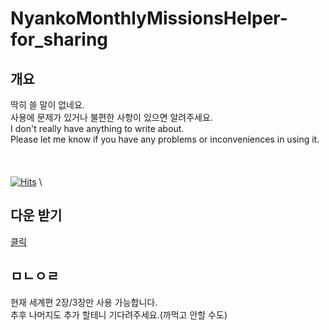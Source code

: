# NyankoMonthlyMissionsHelper-for_sharing

## 개요
딱히 쓸 말이 없네요.\
사용에 문제가 있거나 불편한 사항이 있으면 알려주세요.\
I don't really have anything to write about.\
Please let me know if you have any problems or inconveniences in using it.\
\
\
\
[![Hits](https://hits.seeyoufarm.com/api/count/incr/badge.svg?url=https%3A%2F%2Fgithub.com%2Fegg16496%2FNyankoMonthlyMissionsHelper-for_sharing&count_bg=%2379C83D&title_bg=%23555555&icon=&icon_color=%23E7E7E7&title=hits&edge_flat=false)](https://hits.seeyoufarm.com)
\
## 다운 받기
[클릭](https://github.com/egg16496/NyankoMonthlyMissionsHelper-for_sharing/blob/main/NyankoMonthlyMissionsHelper.apk?raw=true "다운로드")
## ㅁㄴㅇㄹ
현재 세계편 2장/3장만 사용 가능합니다.\
추후 나머지도 추가 할테니 기다려주세요.(까먹고 안할 수도)

